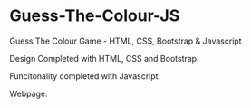 # Guess-The-Colour-JS
Guess The Colour Game - HTML, CSS, Bootstrap &amp; Javascript

Design Completed with HTML, CSS and Bootstrap.

Funcitonality completed with Javascript.

Webpage:
